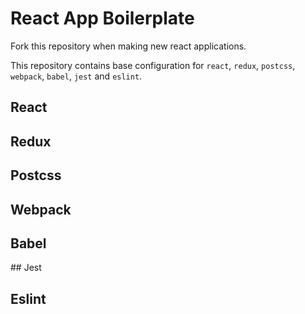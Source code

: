 # React App Boilerplate

Fork this repository when making new react applications.

This repository contains base configuration for `react`, `redux`, `postcss`, `webpack`, `babel`, `jest` and `eslint`.

## React

## Redux

## Postcss

## Webpack

## Babel

## Jest

## Eslint
